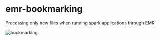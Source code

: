 # emr-bookmarking
Processing only new files when running spark applications through EMR

![bookmarking](https://user-images.githubusercontent.com/25741457/86497307-cc3afe00-bd46-11ea-9b44-79ec4f62265e.png)
